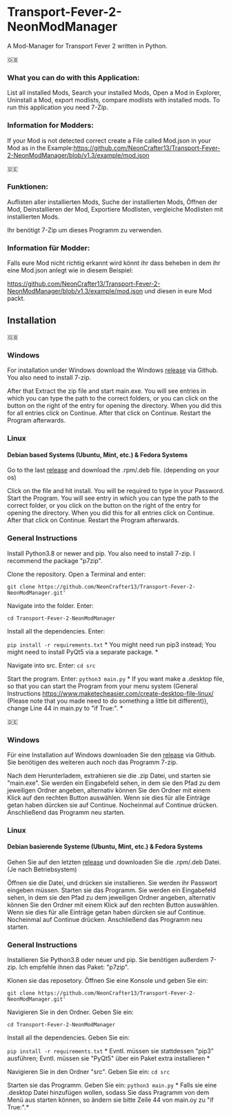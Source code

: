 # Transport-Fever-2-NeonModManager
A Mod-Manager for Transport Fever 2 written in Python.

:uk:
### What you can do with this Application:

List all installed Mods,
Search your installed Mods,
Open a Mod in Explorer,
Uninstall a Mod,
export modlists,
compare modlists with installed mods.
To run this application you need 7-Zip.



### Information for Modders:

If your Mod is not detected correct create a File called Mod.json in your Mod as in the Example:https://github.com/NeonCrafter13/Transport-Fever-2-NeonModManager/blob/v1.3/example/mod.json

:de:
### Funktionen:

Auflisten aller installierten Mods,
Suche der installierten Mods,
Öffnen der Mod,
Deinstallieren der Mod,
Exportiere Modlisten,
vergleiche Modlisten mit installierten Mods.


Ihr benötigt 7-Zip um dieses Programm zu verwenden.



### Information für Modder:

Falls eure Mod nicht richtig erkannt wird könnt ihr dass beheben in dem ihr eine Mod.json anlegt wie in diesem Beispiel:

https://github.com/NeonCrafter13/Transport-Fever-2-NeonModManager/blob/v1.3/example/mod.json und diesen in eure Mod packt.


## Installation

:uk:
### Windows

For installation under Windows download the Windows [release](https://github.com/NeonCrafter13/Transport-Fever-2-NeonModManager/releases/latest) via Github. You also need to install 7-zip.

After that Extract the zip file and start main.exe. You will see entries in which you can type the path to the correct folders, or you can click on the button on the right of the entry for opening the directory. When you did this for all entries click on Continue. After that click on Continue. Restart the Program afterwards.

### Linux

#### Debian based Systems (Ubuntu, Mint, etc.) & Fedora Systems

Go to the last  [release](https://github.com/NeonCrafter13/Transport-Fever-2-NeonModManager/releases/latest) and download the .rpm/.deb file. (depending on your os) 

Click on the file and hit install. You will be required to type in your Password. Start the Program. You will see entry in which you can type the path to the correct folder, or you click on the button on the right of the entry for opening the directory. When you did this for all entries click on Continue. After that click on Continue. Restart the Program afterwards.

### General Instructions
Install Python3.8 or newer and pip. You also need to install 7-zip. I recommend the package "p7zip".

Clone the repository. Open a Terminal and enter:

`git clone https://github.com/NeonCrafter13/Transport-Fever-2-NeonModManager.git'`

Navigate into the folder. Enter:

`cd Transport-Fever-2-NeonModManager`

Install all the dependencies. Enter:

`pip install -r requirements.txt` * You might need run pip3 instead; You might need to install PyQt5 via a separate package. *

Navigate into src. Enter:
`cd src`

Start the program. Enter:
`python3 main.py` * If you want make a .desktop file, so that you can start the Program from your menu system (General Instructions https://www.maketecheasier.com/create-desktop-file-linux/ (Please note that you made need to do something a little bit different)), change Line 44 in main.py to "if True:". *

:de:
### Windows

Für eine Installation auf Windows downloaden Sie den [release](https://github.com/NeonCrafter13/Transport-Fever-2-NeonModManager/releases/latest) via Github. Sie benötigen des weiteren auch noch das Programm 7-zip.

Nach dem Herunterladem, extrahieren sie die .zip Datei, und starten sie "main.exe". Sie werden ein Eingabefeld sehen, in dem sie den Pfad zu dem jeweiligen Ordner angeben, alternativ können Sie den Ordner mit einem Klick auf den rechten Button auswählen. Wenn sie dies für alle Einträge getan haben dürcken sie auf Continue. Nocheinmal auf Continue drücken. Anschließend das Programm neu starten.

### Linux

#### Debian basierende Systeme (Ubuntu, Mint, etc.) & Fedora Systems

Gehen Sie auf den letzten [release](https://github.com/NeonCrafter13/Transport-Fever-2-NeonModManager/releases/latest) und downloaden Sie die .rpm/.deb Datei. (Je nach Betriebsystem) 

Öffnen sie die Datei, und drücken sie installieren. Sie werden ihr Passwort eingeben müssen. Starten sie das Programm. Sie werden ein Eingabefeld sehen, in dem sie den Pfad zu dem jeweiligen Ordner angeben, alternativ können Sie den Ordner mit einem Klick auf den rechten Button auswählen. Wenn sie dies für alle Einträge getan haben dürcken sie auf Continue. Nocheinmal auf Continue drücken. Anschließend das Programm neu starten.

### General Instructions
Installieren Sie Python3.8 oder neuer und pip. Sie benötigen außerdem  7-zip. Ich empfehle ihnen das Paket: "p7zip".

Klonen sie das reposetory. Öffnen Sie eine Konsole und geben Sie ein:

`git clone https://github.com/NeonCrafter13/Transport-Fever-2-NeonModManager.git'`

Navigieren Sie in den Ordner. Geben Sie ein:

`cd Transport-Fever-2-NeonModManager`

Install all the dependencies. Geben Sie ein:

`pip install -r requirements.txt` * Evntl. müssen sie stattdessen "pip3" ausführen; Evntl. müssen sie "PyQt5" über ein Paket extra installieren *

Navigieren Sie in den Ordner "src". Geben Sie ein:
`cd src`

Starten sie das Programm. Geben Sie ein:
`python3 main.py` * Falls sie eine .desktop Datei hinzufügen wollen, sodass Sie dass Pragramm von dem Menü aus starten können, so ändern sie bitte Zeile 44 von main.oy zu "if True:".*

